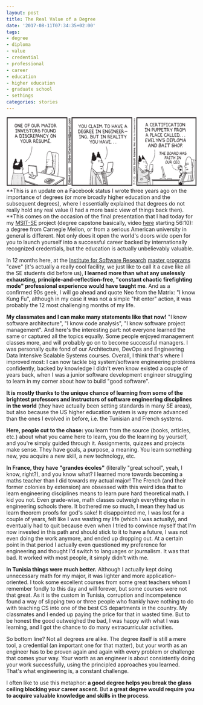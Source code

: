 ```yaml
---
layout: post
title: The Real Value of a Degree
date: '2017-08-11T07:34:35+02:00'
tags:
- degree
- diploma
- value
- credential
- professional
- career
- education
- higher education
- graduate school
- sethings
categories: stories
---
```

![](/images/Degree/comic.png)
**This is an update on a Facebook status I wrote three years ago on the importance of degrees (or more broadly higher education and the subsequent degrees), where I essentially explained that degrees do not really hold any real value (I had a more basic view of things back then). **This comes on the occasion of the final presentation that I had today for my [MSIT-SE](http://mse.isri.cmu.edu/software-engineering/web3-programs/MSIT-SE/index.html) project (degree capstone basically, video [here](https://scs.hosted.panopto.com/Panopto/Pages/Viewer.aspx?id=10cf8c25-5356-4d9d-8679-19fe80f60a06) starting 56:10): a degree from Carnegie Mellon, or from a serious American university in general is different. Not only does it open the world's doors wide open for you to launch yourself into a successful career backed by internationally recognized credentials, but the education is actually unbelievably valuable.

In 12 months here, at the [Institute for Software Research](http://www.isri.cmu.edu) [master programs](http://mse.isri.cmu.edu/software-engineering/index.html) "cave" (it's actually a really cool facility, we just like to call it a cave like all the SE students did before us), **I learned more than what any uselessly exhausting, principle-and-reflection-free, "constant chaotic firefighting mode" professional experience would have taught me**. And as a confirmed 90s geek, I will go ahead and quote Neo from the Matrix: "I know Kung Fu", although in my case it was not a simple "hit enter" action, it was probably the 12 most challenging months of my life.

**My classmates and I can make many statements like that now!** "I know software architecture", "I know code analysis", "I know software project management". And here's the interesting part: not everyone learned the same or captured all the topics equally. Some people enjoyed management classes more, and will probably go on to become successful managers. I was personally quite fond of our Architecture, DevOps and Engineering Data Intensive Scalable Systems courses. Overall, I think that's where I improved most: I can now tackle big system/software engineering problems confidently, backed by knowledge I didn't even know existed a couple of years back, when I was a junior software development engineer struggling to learn in my corner about how to build "good software".

**It is mostly thanks to the unique chance of learning from some of the brightest professors and instructors of software engineering disciplines in the world** (they have actually been setting standards in many SE areas), but also because the US higher education system is way more advanced than the ones I evolved in before, i.e. the Tunisian and French systems.

**Here, people cut to the chase:** you learn from the source (books, articles, etc.) about what you came here to learn, you do the learning by yourself, and you're simply guided through it. Assignments, quizzes and projects make sense. They have goals, a purpose, a meaning. You learn something new, you acquire a new skill, a new technology, etc.

**In France, they have "grandes écoles"** (literally "great school", yeah, I know, right?), and you know what? I learned more towards becoming a maths teacher than I did towards my actual major! The French (and their former colonies by extension) are obsessed with this weird idea that to learn engineering disciplines means to learn pure hard theoretical math. I kid you not. Even grade-wise, math classes outweigh everything else in engineering schools there. It bothered me so much, I mean they had us learn theorem proofs for god's sake! It disappointed me, I was lost for a couple of years, felt like I was wasting my life (which I was actually), and eventually had to quit because even when I tried to convince myself that I'm now invested in this path and should stick to it to have a future, I was not even doing the work anymore, and ended up dropping out. At a certain point in that period I actually even questioned my preference for engineering and thought I'd switch to languages or journalism. It was that bad. It worked with most people, it simply didn't with me.

**In Tunisia things were much better.** Although I actually kept doing unnecessary math for my major, it was lighter and more application-oriented. I took some excellent courses from some great teachers whom I remember fondly to this day and will forever, but some courses were not that great. As it is the custom in Tunisia, corruption and incompetence found a way of slipping two or three people who frankly have nothing to do with teaching CS into one of the best CS departments in the country. My classmates and I ended up paying the price for that in wasted time. But to be honest the good outweighed the bad, I was happy with what I was learning, and I got the chance to do many extracurricular activities.

So bottom line? Not all degrees are alike. The degree itself is still a mere tool, a credential (an important one for that matter), but your worth as an engineer has to be proven again and again with every problem or challenge that comes your way. Your worth as an engineer is about consistently doing your work successfully, using the principled approaches you learned. That's what engineering is, a constant challenge.

I often like to use this metaphor: **a good degree helps you break the glass ceiling blocking your career ascent**. But **a great degree would require you to acquire valuable knowledge and skills in the process**.

